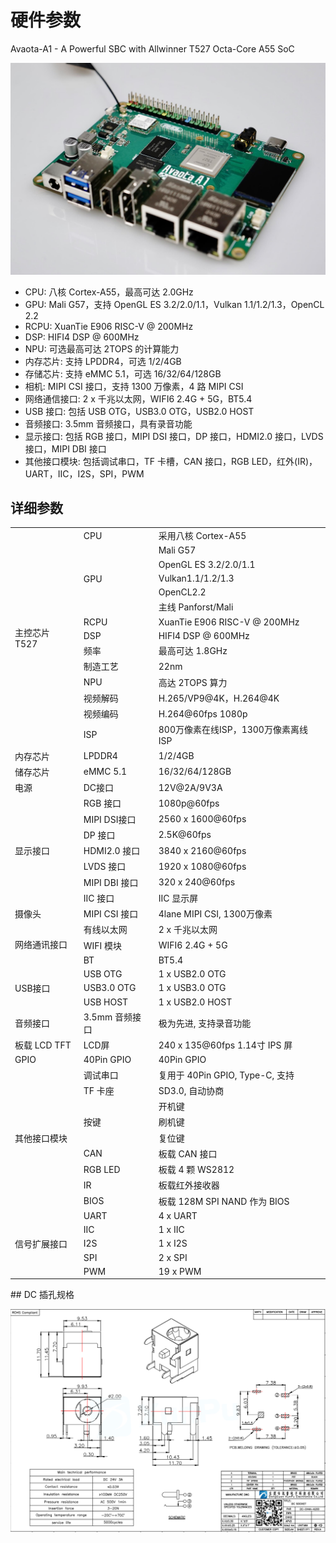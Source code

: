 # 硬件参数

Avaota-A1 - A Powerful SBC with Allwinner T527 Octa-Core A55 SoC

![Avaota](./assets/post/hardware_info/316788623-1e4e7bca-a16f-469d-96ad-aa21b29acfbf.jpg)

- CPU: 八核 Cortex-A55，最高可达 2.0GHz
- GPU: Mali G57，支持 OpenGL ES 3.2/2.0/1.1，Vulkan 1.1/1.2/1.3，OpenCL 2.2
- RCPU: XuanTie E906 RISC-V @ 200MHz
- DSP: HIFI4 DSP @ 600MHz
- NPU: 可选最高可达 2TOPS 的计算能力
- 内存芯片: 支持 LPDDR4，可选 1/2/4GB
- 存储芯片: 支持 eMMC 5.1，可选 16/32/64/128GB
- 相机: MIPI CSI 接口，支持 1300 万像素，4 路 MIPI CSI
- 网络通信接口: 2 x 千兆以太网，WIFI6 2.4G + 5G，BT5.4
- USB 接口: 包括 USB OTG，USB3.0 OTG，USB2.0 HOST
- 音频接口: 3.5mm 音频接口，具有录音功能
- 显示接口: 包括 RGB 接口，MIPI DSI 接口，DP 接口，HDMI2.0 接口，LVDS 接口，MIPI DBI 接口
- 其他接口模块: 包括调试串口，TF 卡槽，CAN 接口，RGB LED，红外(IR)，UART，IIC，I2S，SPI，PWM

## 详细参数

<table>
   <tbody><tr>
    <td rowspan="14" x:str="">主控芯片 T527</td>
    <td x:str="">CPU</td>
    <td x:str="">采用八核 Cortex-A55</td>
   </tr>
   <tr>
    <td rowspan="5" x:str="">GPU</td>
    <td x:str="">Mali G57</td>
   </tr>
   <tr>
    <td x:str="">OpenGL ES 3.2/2.0/1.1</td>
   </tr>
   <tr>
    <td x:str="">Vulkan1.1/1.2/1.3</td>
   </tr>
   <tr>
    <td x:str="">OpenCL2.2</td>
   </tr>
   <tr>
    <td x:str="">主线 Panforst/Mali</td>
   </tr>
   <tr>
    <td x:str="">RCPU</td>
    <td x:str="">XuanTie E906 RISC-V @ 200MHz</td>
   </tr>
   <tr>
    <td x:str="">DSP</td>
    <td x:str="">HIFI4 DSP @ 600MHz</td>
   </tr>
   <tr>
    <td x:str="">频率</td>
    <td x:str="">最高可达 1.8GHz</td>
   </tr>
   <tr>
    <td x:str="">制造工艺</td>
    <td x:str="">22nm</td>
   </tr>
   <tr>
    <td x:str="">NPU</td>
    <td x:str="">高达 2TOPS 算力</td>
   </tr>
   <tr>
    <td x:str="">视频解码</td>
    <td x:str="">H.265/VP9@4K，H.264@4K</td>
   </tr>
   <tr>
    <td x:str="">视频编码</td>
    <td x:str="">H.264@60fps 1080p</td>
   </tr>
   <tr>
    <td x:str="">ISP</td>
    <td x:str="">800万像素在线ISP，1300万像素离线ISP</td>
   </tr>
   <tr>
    <td x:str="">内存芯片</td>
    <td x:str="">LPDDR4</td>
    <td x:str="">1/2/4GB</td>
   </tr>
   <tr>
    <td x:str="">储存芯片</td>
    <td x:str="">eMMC 5.1</td>
    <td x:str="">16/32/64/128GB</td>
   </tr>
   <tr>
    <td x:str="">电源</td>
    <td x:str="">DC接口</td>
    <td x:str="">12V@2A/9V3A</td>
   </tr>
   <tr>
    <td rowspan="7" x:str="">显示接口</td>
    <td x:str="">RGB 接口</td>
    <td x:str="">1080p@60fps</td>
   </tr>
   <tr>
    <td x:str="">MIPI DSI接口</td>
    <td x:str="">2560 x 1600@60fps</td>
   </tr>
   <tr>
    <td x:str="">DP 接口</td>
    <td x:str="">2.5K@60fps</td>
   </tr>
   <tr>
    <td x:str="">HDMI2.0 接口</td>
    <td x:str="">3840 x 2160@60fps</td>
   </tr>
   <tr>
    <td x:str="">LVDS 接口</td>
    <td x:str="">1920 x 1080@60fps</td>
   </tr>
   <tr>
    <td x:str="">MIPI DBI 接口</td>
    <td x:str="">320 x 240@60fps</td>
   </tr>
   <tr>
    <td x:str="">IIC 接口</td>
    <td x:str="">IIC 显示屏</td>
   </tr>
   <tr>
    <td x:str="">摄像头</td>
    <td x:str="">MIPI CSI 接口</td>
    <td x:str="">4lane MIPI CSI, 1300万像素</td>
   </tr>
   <tr>
    <td rowspan="3" x:str="">网络通讯接口</td>
    <td x:str="">有线以太网</td>
    <td x:str="">2 x 千兆以太网</td>
   </tr>
   <tr>
    <td x:str="">WIFI 模块</td>
    <td x:str="">WIFI6 2.4G + 5G</td>
   </tr>
   <tr>
    <td x:str="">BT</td>
    <td x:str="">BT5.4</td>
   </tr>
   <tr>
    <td rowspan="3" x:str="">USB接口</td>
    <td x:str="">USB OTG</td>
    <td x:str="">1 x USB2.0 OTG</td>
   </tr>
   <tr>
    <td x:str="">USB3.0 OTG</td>
    <td x:str="">1 x USB3.0 OTG</td>
   </tr>
   <tr>
    <td x:str="">USB HOST</td>
    <td x:str="">1 x USB2.0 HOST</td>
   </tr>
   <tr>
    <td x:str="">音频接口</td>
    <td x:str="">3.5mm 音频接口</td>
    <td x:str="">极为先进, 支持录音功能</td>
   </tr>
   <tr>
    <td x:str="">板载 LCD TFT</td>
    <td x:str="">LCD屏</td>
    <td x:str="">240 x 135@60fps 1.14寸 IPS 屏</td>
   </tr>
   <tr>
    <td x:str="">GPIO</td>
    <td x:str="">40Pin GPIO</td>
    <td x:str="">40Pin GPIO</td>
   </tr>
   <tr>
    <td rowspan="9" x:str="">其他接口模块</td>
    <td x:str="">调试串口</td>
    <td x:str="">复用于 40Pin GPIO, Type-C, 支持</td>
   </tr>
   <tr>
    <td x:str="">TF 卡座</td>
    <td x:str="">SD3.0, 自动协商</td>
   </tr>
   <tr>
    <td rowspan="3" x:str="">按键</td>
    <td x:str="">开机键</td>
   </tr>
   <tr>
    <td x:str="">刷机键</td>
   </tr>
   <tr>
    <td x:str="">复位键</td>
   </tr>
   <tr>
    <td x:str="">CAN</td>
    <td x:str="">板载 CAN 接口</td>
   </tr>
   <tr>
    <td x:str="">RGB LED</td>
    <td x:str="">板载 4 颗 WS2812</td>
   </tr>
   <tr>
    <td x:str="">IR</td>
    <td x:str="">板载红外接收器</td>
   </tr>
   <tr>
    <td x:str="">BIOS</td>
    <td x:str="">板载 128M SPI NAND 作为 BIOS</td>
   </tr>
   <tr>
    <td rowspan="5" x:str="">信号扩展接口</td>
    <td x:str="">UART</td>
    <td x:str="">4 x UART</td>
   </tr>
   <tr>
    <td x:str="">IIC</td>
    <td x:str="">1 x IIC</td>
   </tr>
   <tr>
    <td x:str="">I2S</td>
    <td x:str="">1 x I2S</td>
   </tr>
   <tr>
    <td x:str="">SPI</td>
    <td x:str="">2 x SPI</td>
   </tr>
   <tr>
    <td x:str="">PWM</td>
    <td>19 x PWM</td>
   </tr>
  </tbody></table>
## DC 插孔规格

![329857713-fb174738-ef40-4ae3-8f91-66f9f043a859](assets/hardware_info/329857713-fb174738-ef40-4ae3-8f91-66f9f043a859.png)
